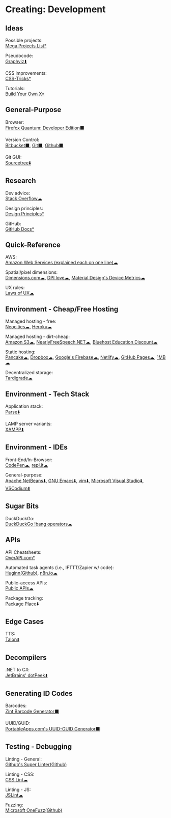 # Creating: Development

## Ideas

Possible projects:  
[Mega Projects List*](https://github.com/karan/Projects/)

Pseudocode:  
[Graphviz⬇️](https://www.graphviz.org/)

CSS improvements:  
[CSS-Tricks*](https://css-tricks.com/)

Tutorials:  
[Build Your Own X*](https://github.com/danistefanovic/build-your-own-x)

## General-Purpose

Browser:  
[Firefox Quantum: Developer Edition⬛](https://www.mozilla.org/en-US/firefox/developer/)

Version Control:  
[Bitbucket⬛](https://bitbucket.org/),
[Git⬛](https://git-scm.com/),
[Github⬛](https://github.com/)

Git GUI:  
[Sourcetree⬇️](https://www.sourcetreeapp.com/)

## Research

Dev advice:  
[Stack Overflow☁](https://stackoverflow.com/)

Design principles:  
[Design Principles*](https://principles.design/)

GitHub:  
[GitHub Docs*](https://try.github.io/)

## Quick-Reference

AWS:  
[Amazon Web Services (explained each on one line)☁](https://adayinthelifeof.nl/2020/05/20/aws.html)

Spatial/pixel dimensions:  
[Dimensions.com☁](https://www.dimensions.com/),
[DPI love☁](https://dpi.lv/),
[Material Design's Device Metrics☁](https://material.io/tools/devices/)

UX rules:  
[Laws of UX☁](https://lawsofux.com/)

## Environment - Cheap/Free Hosting

Managed hosting - free:  
[Neocities☁](https://neocities.org/),
[Heroku☁](https://www.heroku.com/)

Managed hosting - dirt-cheap:  
[Amazon S3☁](https://aws.amazon.com/s3/),
[NearlyFreeSpeech.NET☁](https://www.nearlyfreespeech.net/),
[Bluehost Education Discount☁](https://www.bluehost.com/special/educationspecial)

Static hosting:  
[Pancake☁](https://www.pancake.io/),
[Dropbox☁](https://www.dropbox.com/),
[Google's Firebase☁](https://firebase.google.com/),
[Netlify☁](https://app.netlify.com/),
[GitHub Pages☁](https://pages.github.com/),
[1MB☁](https://1mb.site/)

Decentralized storage:  
[Tardigrade☁](https://tardigrade.io/)

## Environment - Tech Stack

Application stack:  
[Parse⬇️](https://parseplatform.org/)

LAMP server variants:  
[XAMPP⬇️](https://www.apachefriends.org/index.html)

## Environment - IDEs

Front-End/In-Browser:  
[CodePen☁](https://codepen.io/),
[repl.it☁](https://repl.it/)

General-purpose:  
[Apache NetBeans⬇️](https://netbeans.org/),
[GNU Emacs⬇️](https://www.gnu.org/software/emacs/),
[vim⬇️](https://vim.org/),
[Microsoft Visual Studio⬇️](https://visualstudio.microsoft.com/),
[VSCodium⬇️](https://vscodium.com/)

## Sugar Bits

DuckDuckGo:  
[DuckDuckGo !bang operators☁](https://mosermichael.github.io/duckduckbang/html/main.html)

## APIs

API Cheatsheets:  
[OverAPI.com*](http://overapi.com/)

Automated task agents (i.e., IFTTT/Zapier w/ code):  
[Huginn(Github)](https://github.com/huginn/huginn),
[n8n.io☁](https://n8n.io)

Public-access APIs:  
[Public APIs☁](https://public-apis.xyz/)

Package tracking:  
[Package Place⬇️](https://package.place/)

## Edge Cases

TTS:  
[Talon⬇️](https://talonvoice.com/)

## Decompilers

.NET to C#:  
[JetBrains' dotPeek⬇️](https://www.jetbrains.com/decompiler/)

## Generating ID Codes

Barcodes:  
[Zint Barcode Generator⬛](https://sourceforge.net/projects/zint/)

UUID/GUID:  
[PortableApps.com's UUID-GUID Generator⬛](https://portableapps.com/apps/utilities/uuid-guid_generator_portable)

## Testing - Debugging

Linting - General:  
[Github's Super Linter(Github)](https://github.com/github/super-linter)

Linting - CSS:  
[CSS Lint☁](http://csslint.net/)

Linting - JS:  
[JSLint☁](https://jslint.com/)

Fuzzing:  
[Microsoft OneFuzz(Github)](https://github.com/microsoft/onefuzz)
